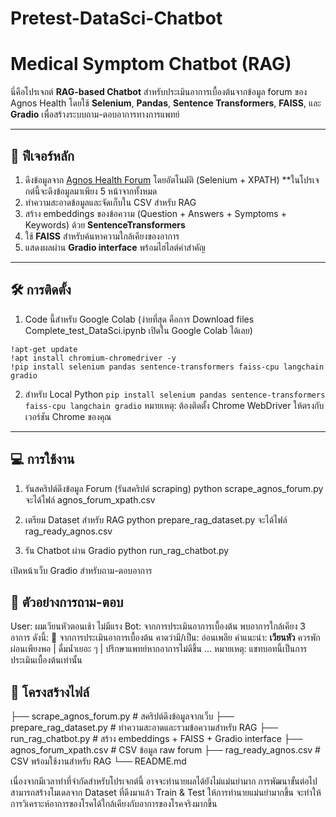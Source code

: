 # Pretest-DataSci-Chatbot

# Medical Symptom Chatbot (RAG)

นี่คือโปรเจกต์ **RAG-based Chatbot** สำหรับประเมินอาการเบื้องต้นจากข้อมูล forum ของ Agnos Health 
โดยใช้ **Selenium**, **Pandas**, **Sentence Transformers**, **FAISS**, และ **Gradio** 
เพื่อสร้างระบบถาม-ตอบอาการทางการแพทย์

---

## 🔹 ฟีเจอร์หลัก
1. ดึงข้อมูลจาก [Agnos Health Forum](https://www.agnoshealth.com) โดยอัตโนมัติ (Selenium + XPATH) **ในโปรเจกต์นี้จะดึงข้อมูลมาเพียง 5 หน้าจากทั้งหมด
2. ทำความสะอาดข้อมูลและจัดเก็บใน CSV สำหรับ RAG
3. สร้าง embeddings ของข้อความ (Question + Answers + Symptoms + Keywords) ด้วย **SentenceTransformers**
4. ใช้ **FAISS** สำหรับค้นหาความใกล้เคียงของอาการ
5. แสดงผลผ่าน **Gradio interface** พร้อมไฮไลต์คำสำคัญ

---

## 🛠️ การติดตั้ง

1. Code นี้สำหรับ Google Colab (ง่ายที่สุด คือการ Download files Complete_test_DataSci.ipynb เปิดใน Google Colab ได้เลย)
```
!apt-get update
!apt install chromium-chromedriver -y
!pip install selenium pandas sentence-transformers faiss-cpu langchain gradio
```
2. สำหรับ Local Python
```pip install selenium pandas sentence-transformers faiss-cpu langchain gradio```
หมายเหตุ: ต้องติดตั้ง Chrome WebDriver ให้ตรงกับเวอร์ชัน Chrome ของคุณ


---

## 💻 การใช้งาน
1. รันสคริปต์ดึงข้อมูล Forum (รันสคริปต์ scraping)
python scrape_agnos_forum.py จะได้ไฟล์ agnos_forum_xpath.csv

2. เตรียม Dataset สำหรับ RAG
python prepare_rag_dataset.py จะได้ไฟล์ rag_ready_agnos.csv

3. รัน Chatbot ผ่าน Gradio
python run_rag_chatbot.py


เปิดหน้าเว็บ Gradio สำหรับถาม-ตอบอาการ

## 📝 ตัวอย่างการถาม-ตอบ
User: ผมเวียนหัวตอนเช้า ไม่มีแรง
Bot: จากการประเมินอาการเบื้องต้น พบอาการใกล้เคียง 3 อาการ ดังนี้:
🔹 จากการประเมินอาการเบื้องต้น คาดว่ามี/เป็น: อ่อนเพลีย
คำแนะนำ: **เวียนหัว** ควรพักผ่อนเพียงพอ | ดื่มน้ำเยอะ ๆ | ปรึกษาแพทย์หากอาการไม่ดีขึ้น
...
หมายเหตุ: แชทบอทนี้เป็นการประเมินเบื้องต้นเท่านั้น

## 📂 โครงสร้างไฟล์
├── scrape_agnos_forum.py      # สคริปต์ดึงข้อมูลจากเว็บ
├── prepare_rag_dataset.py     # ทำความสะอาดและรวมข้อความสำหรับ RAG
├── run_rag_chatbot.py         # สร้าง embeddings + FAISS + Gradio interface
├── agnos_forum_xpath.csv      # CSV ข้อมูล raw forum
├── rag_ready_agnos.csv        # CSV พร้อมใช้งานสำหรับ RAG
└── README.md

เนื่องจากมีเวลาทำที่จำกัดสำหรับโปรเจกต์นี้ อาจจะทำนายผลได้ยังไม่แม่นยำมาก
การพัฒนาขั้นต่อไป สามารถสร้างโมเดลจาก Dataset ที่ดึงมาแล้ว Train & Test ให้การทำนายแม่นยำมากขึ้น
จะทำให้การวิเคราะห์อาการของโรคได้ใกล้เคียงกับอาการของโรคจริงมากขึ้น




